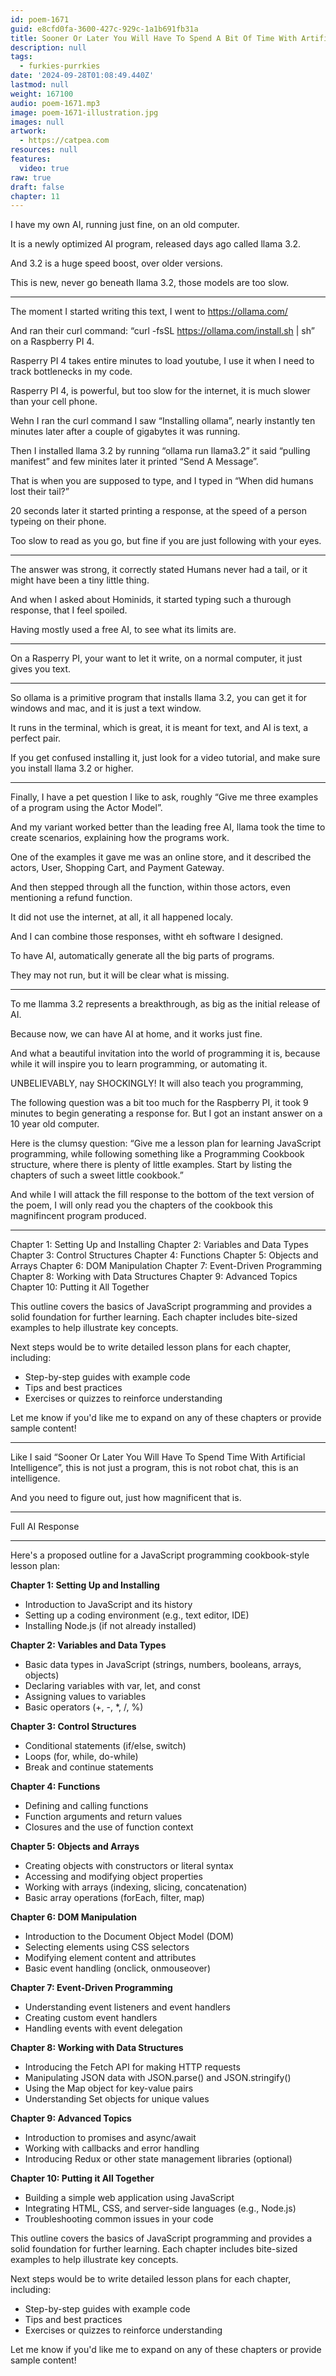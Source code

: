 ```yaml
---
id: poem-1671
guid: e8cfd0fa-3600-427c-929c-1a1b691fb31a
title: Sooner Or Later You Will Have To Spend A Bit Of Time With Artificial Intelligence
description: null
tags:
  - furkies-purrkies
date: '2024-09-28T01:08:49.440Z'
lastmod: null
weight: 167100
audio: poem-1671.mp3
image: poem-1671-illustration.jpg
images: null
artwork:
  - https://catpea.com
resources: null
features:
  video: true
raw: true
draft: false
chapter: 11
---
```


I have my own AI, running just fine,
on an old computer.

It is a newly optimized AI program,
released days ago called llama 3.2.

And 3.2 is a huge speed boost,
over older versions.

This is new,
never go beneath llama 3.2, those models are too slow.

---

The moment I started writing this text,
I went to https://ollama.com/

And ran their curl command:
“curl -fsSL https://ollama.com/install.sh | sh” on a Raspberry PI 4.

Rasperry PI 4 takes entire minutes to load youtube,
I use it when I need to track bottlenecks in my code.

Rasperry PI 4, is powerful, but too slow for the internet,
it is much slower than your cell phone.

Wehn I ran the curl command I saw “Installing ollama”,
nearly instantly ten minutes later after a couple of gigabytes it was running.

Then I installed llama 3.2 by running “ollama run llama3.2”
it said “pulling manifest” and few minites later it printed “Send A Message”.

That is when you are supposed to type,
and I typed in “When did humans lost their tail?”

20 seconds later it started printing a response,
at the speed of a person typeing on their phone.

Too slow to read as you go,
but fine if you are just following with your eyes.

---

The answer was strong, it correctly stated Humans never had a tail,
or it might have been a tiny little thing.

And when I asked about Hominids,
it started typing such a thurough response, that I feel spoiled.

Having mostly used a free AI,
to see what its limits are.

---

On a Rasperry PI, your want to let it write,
on a normal computer, it just gives you text.

---

So ollama is a primitive program that installs llama 3.2,
you can get it for windows and mac, and it is just a text window.

It runs in the terminal,
which is great, it is meant for text, and AI is text, a perfect pair.

If you get confused installing it,
just look for a video tutorial, and make sure you install llama 3.2 or higher.

---

Finally, I have a pet question I like to ask,
roughly “Give me three examples of a program using the Actor Model”.

And my variant worked better than the leading free AI,
llama took the time to create scenarios, explaining how the programs work.

One of the examples it gave me was an online store,
and it described the actors, User, Shopping Cart, and Payment Gateway.

And then stepped through all the function,
within those actors, even mentioning a refund function.

It did not use the internet, at all,
it all happened localy.

And I can combine those responses,
witht eh software I designed.

To have AI,
automatically generate all the big parts of programs.

They may not run,
but it will be clear what is missing.

---

To me llamma 3.2 represents a breakthrough,
as big as the initial release of AI.

Because now, we can have AI at home,
and it works just fine.

And what a beautiful invitation into the world of programming it is,
because while it will inspire you to learn programming, or automating it.

UNBELIEVABLY, nay SHOCKINGLY!
It will also teach you programming,

The following question was a bit too much for the Raspberry PI, it took 9 minutes to begin generating a response for. But I got an instant answer on a 10 year old computer.

Here is the clumsy question: “Give me a lesson plan for learning JavaScript programming, while following something like a Programming Cookbook structure, where there is plenty of little examples. Start by listing the chapters of such a sweet little cookbook.”

And while I will attack the fill response to the bottom of the text version of the poem,
I will only read you the chapters of the cookbook this magnifincent program produced.

---

Chapter 1: Setting Up and Installing
Chapter 2: Variables and Data Types
Chapter 3: Control Structures
Chapter 4: Functions
Chapter 5: Objects and Arrays
Chapter 6: DOM Manipulation
Chapter 7: Event-Driven Programming
Chapter 8: Working with Data Structures
Chapter 9: Advanced Topics
Chapter 10: Putting it All Together

This outline covers the basics of JavaScript programming and provides a
solid foundation for further learning. Each chapter includes bite-sized
examples to help illustrate key concepts.

Next steps would be to write detailed lesson plans for each chapter,
including:

* Step-by-step guides with example code
* Tips and best practices
* Exercises or quizzes to reinforce understanding

Let me know if you'd like me to expand on any of these chapters or
provide sample content!


---

Like I said “Sooner Or Later You Will Have To Spend Time With Artificial Intelligence”,
this is not just a program, this is not robot chat, this is an intelligence.

And you need to figure out,
just how magnificent that is.


---

Full AI Response

---

Here's a proposed outline for a JavaScript programming cookbook-style
lesson plan:

**Chapter 1: Setting Up and Installing**

* Introduction to JavaScript and its history
* Setting up a coding environment (e.g., text editor, IDE)
* Installing Node.js (if not already installed)

**Chapter 2: Variables and Data Types**

* Basic data types in JavaScript (strings, numbers, booleans, arrays,
objects)
* Declaring variables with var, let, and const
* Assigning values to variables
* Basic operators (+, -, \*, /, %)

**Chapter 3: Control Structures**

* Conditional statements (if/else, switch)
* Loops (for, while, do-while)
* Break and continue statements

**Chapter 4: Functions**

* Defining and calling functions
* Function arguments and return values
* Closures and the use of function context

**Chapter 5: Objects and Arrays**

* Creating objects with constructors or literal syntax
* Accessing and modifying object properties
* Working with arrays (indexing, slicing, concatenation)
* Basic array operations (forEach, filter, map)

**Chapter 6: DOM Manipulation**

* Introduction to the Document Object Model (DOM)
* Selecting elements using CSS selectors
* Modifying element content and attributes
* Basic event handling (onclick, onmouseover)

**Chapter 7: Event-Driven Programming**

* Understanding event listeners and event handlers
* Creating custom event handlers
* Handling events with event delegation

**Chapter 8: Working with Data Structures**

* Introducing the Fetch API for making HTTP requests
* Manipulating JSON data with JSON.parse() and JSON.stringify()
* Using the Map object for key-value pairs
* Understanding Set objects for unique values

**Chapter 9: Advanced Topics**

* Introduction to promises and async/await
* Working with callbacks and error handling
* Introducing Redux or other state management libraries (optional)

**Chapter 10: Putting it All Together**

* Building a simple web application using JavaScript
* Integrating HTML, CSS, and server-side languages (e.g., Node.js)
* Troubleshooting common issues in your code

This outline covers the basics of JavaScript programming and provides a
solid foundation for further learning. Each chapter includes bite-sized
examples to help illustrate key concepts.

Next steps would be to write detailed lesson plans for each chapter,
including:

* Step-by-step guides with example code
* Tips and best practices
* Exercises or quizzes to reinforce understanding

Let me know if you'd like me to expand on any of these chapters or
provide sample content!

